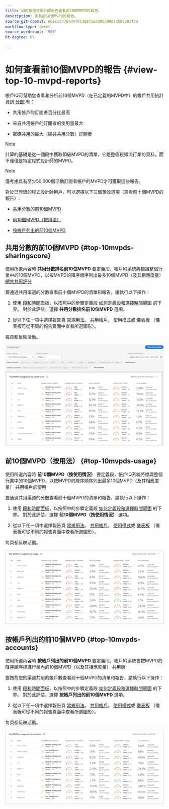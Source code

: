 ```yaml
---
title: 如何按程式設計師角色查看前10個MVPD的報告。
description: 查看前10個MVPD的報告。
source-git-commit: e61cca77bad4f01de871e300dc99d7368c283f2a
workflow-type: tm+mt
source-wordcount: '565'
ht-degree: 0%

---
```



# 如何查看前10個MVPD的報告 <!--and Programmers--> {#view-top-10-mvpd-reports}

帳戶IQ可幫助您查看和分析前10個MVPD（在已定義的MVPD中）的帳戶共用統計資訊 [分部](/help/AccountIQ/product-concepts.md#segmet-def))有：

* 共用帳戶的訂閱者百分比最高

* 來自共用帳戶的訂閱者的使用量最大

* 密碼共用的最大（總共共用分數）訂閱者

>[!NOTE]
>
>計算的基礎是從一個段中獲取頂級MVPD的清單，它是整個視頻流行業的資料，而不僅僅是特定程式設計師的MVPD。

>[!NOTE]
>
>僅考慮具有至少50,000個活動訂閱者帳戶的MVPD才可獲取這些報告。

對於已登錄的程式設計師用戶，可以選擇以下三個預設選項（查看前十個MVPD的報告）:

* [共用分數的前10個MVPD](#top-10mvpds-sharingscore)

* [前10個MVPD（按用法）](#top-10mvpds-usage)

* [按帳戶列出的前10個MVPD](#top-10mvpds-accounts)

## 共用分數的前10個MVPD {#top-10mvpds-sharingscore}

使用所選內容時 **共用分數排名前10位MVPD** 要定義段，帳戶IQ系統將標識整個行業中的10個MVPD，以按MVPD的降序順序列出最多10個MVPD（及其相應度量） [總共共用評分](/help/AccountIQ/product-concepts.md#overall-sharing-score)

要通過共用渠道的分數查看前十個MVPD的清單和報告，請執行以下操作：

1. 使用 [段和時間面板](/help/AccountIQ/segments-timeframe.md)，以按照中的步驟定義段 [如何定義段和選擇時間範圍](/help/AccountIQ/howto-select-segment-timeframe.md) 的下界。 對於此評估，選擇 **共用分數排名前10位MVPD** 選項。

1. 從以下任一項中選擇報告頁 [常規用法](/help/AccountIQ/general-usage-reports.md)。 [共用帳戶](/help/AccountIQ/shared-acc-reports.md)。 [使用模式](/help/AccountIQ/usage-patterns.md)或 [儀表板](/help/AccountIQ/dashboard.md) （儀表板可從不同的報告頁面中查看所選圖形）。

每頁都反映活動。

![](assets/top-ten-mvpds-overallscore.png)

## 前10個MVPD（按用法） {#top-10mvpds-usage}

使用所選內容時 **前10個MVPD（按使用情況）** 要定義段，帳戶IQ系統將標識整個行業中的10個MVPD，以按MVPD的降序順序列出最多10個MVPD（及其相應度量） [共用帳戶的使用](/help/AccountIQ/product-concepts.md)

要通過共用渠道的分數查看前十個MVPD的清單和報告，請執行以下操作：

1. 使用 [段和時間面板](/help/AccountIQ/segments-timeframe.md)，以按照中的步驟定義段 [如何定義段和選擇時間範圍](/help/AccountIQ/howto-select-segment-timeframe.md) 的下界。 對於此評估，選擇 **前10個MVPD（按使用情況）** 選項。

1. 從以下任一項中選擇報告頁 [常規用法](/help/AccountIQ/general-usage-reports.md)。 [共用帳戶](/help/AccountIQ/shared-acc-reports.md)。 [使用模式](/help/AccountIQ/usage-patterns.md)或 [儀表板](/help/AccountIQ/dashboard.md) （儀表板可從不同的報告頁面中查看所選圖形）。

每頁都反映活動。

![](assets/top-ten-mvpds-usage.png)

## 按帳戶列出的前10個MVPD {#top-10mvpds-accounts}

使用所選內容時 **按帳戶列出的前10個MVPD** 要定義段，帳戶IQ系統會按MVPD的降序順序標識行業內的10個MVPD（以及其相應度量） [共用級](/help/AccountIQ/product-concepts.md)

要按為您的渠道共用的帳戶數查看前十個MVPD的清單和報告，請執行以下操作：

1. 使用 [段和時間面板](/help/AccountIQ/segments-timeframe.md)，以按照中的步驟定義段 [如何定義段和選擇時間範圍](/help/AccountIQ/howto-select-segment-timeframe.md) 的下界。 對於此評估，選擇 **按帳戶列出的前10個MVPD** 選項。

1. 從以下任一項中選擇報告頁 [常規用法](/help/AccountIQ/general-usage-reports.md)。 [共用帳戶](/help/AccountIQ/shared-acc-reports.md)。 [使用模式](/help/AccountIQ/usage-patterns.md)或 [儀表板](/help/AccountIQ/dashboard.md) （儀表板可從不同的報告頁面中查看所選圖形）。

每頁都反映活動。

![](assets/top-ten-mvpds-accounts.png)